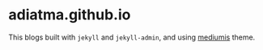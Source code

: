 # adiatma.github.io

This blogs built with `jekyll` and `jekyll-admin`, and using [mediumis](https://www.wowthemes.net/mediumish-free-jekyll-template/) theme.

